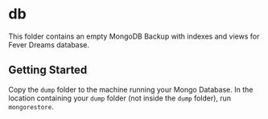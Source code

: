 # db

This folder contains an empty MongoDB Backup with indexes and views for Fever Dreams database.

## Getting Started

Copy the `dump` folder to the machine running your Mongo Database.  In the location containing your `dump` folder (not inside the `dump` folder), run `mongorestore`.